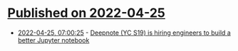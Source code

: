 # [Published on 2022-04-25](index.md)

* [2022-04-25, 07:00:25](https://news.ycombinator.com/item?id=31151375) - [Deepnote (YC S19) is hiring engineers to build a better Jupyter notebook](https://deepnote.com/join-us)
